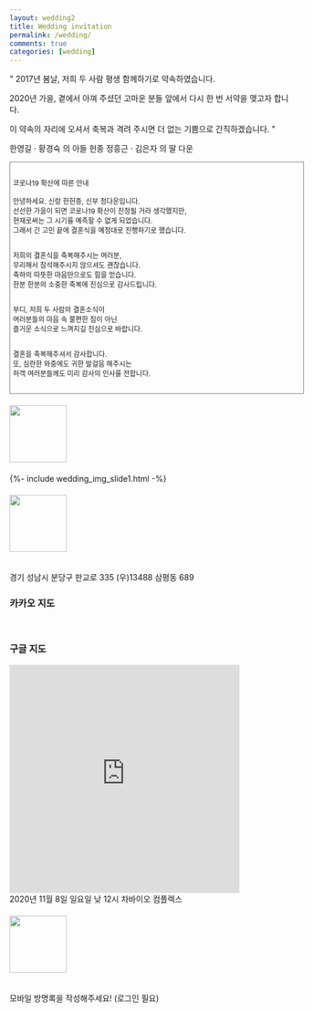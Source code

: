 ```yaml
---
layout: wedding2
title: Wedding invitation
permalink: /wedding/
comments: true
categories: [wedding]
---
```


<!-- <div style="margin:0;">
<img src="images/flower2.png" style="width:30px;">
</div> -->

\" 2017년 봄날,
저희 두 사람 평생 함께하기로 약속하였습니다.

2020년 가을,
곁에서 아껴 주셨던 고마운 분들 앞에서
다시 한 번 서약을 맺고자 합니다.

이 약속의 자리에 오셔서 축복과 격려 주시면
더 없는 기쁨으로 간직하겠습니다. \"

한영길 · 황경숙 의 아들 헌종
정흥근 · 김은자 의 딸 다운

<div style="border:1px solid gray;border-width:1px;width:100%;margin:auto;padding:15px 5px;font-size:12px">

코로나19 확산에 따른 안내<br><br>
안녕하세요. 신랑 한헌종, 신부 정다운입니다.<br>
선선한 가을이 되면 코로나19 확산이 진정될 거라 생각했지만,<br>
현재로써는 그 시기를 예측할 수 없게 되었습니다.<br>
그래서 긴 고민 끝에 결혼식을 예정대로 진행하기로 했습니다.<br><br>

저희의 결혼식을 축복해주시는 여러분,<br>
무리해서 참석해주시지 않으셔도 괜찮습니다.<br>
축하의 따뜻한 마음만으로도 힘을 얻습니다.<br>
한분 한분의 소중한 축복에 진심으로 감사드립니다.<br><br>

부디, 저희 두 사람의 결혼소식이<br>
여러분들의 마음 속 불편한 짐이 아닌<br>
즐거운 소식으로 느껴지길 진심으로 바랍니다.<br><br>

결혼을 축복해주셔서 감사합니다.<br>
또, 심란한 와중에도 귀한 발걸음 해주시는<br>
하객 여러분들께도 미리 감사의 인사를 전합니다.<br>

</div>

<div style="margin:0;">
<img src="images/wedding_photo2.png" style="width:100px;margin:20px 0px;">
</div>

<div style="width:100%;margin:auto;">
{%- include wedding_img_slide1.html -%}
</div>

<div style="margin:0;">
<img src="images/wedding_location.png" style="width:100px;margin:20px 0px;">
</div>

경기 성남시 분당구 판교로 335 (우)13488
삼평동 689

### 카카오 지도

<div id="daumRoughmapContainer1598191113323" class="root_daum_roughmap root_daum_roughmap_landing" style="margin:auto;width:80%;"></div>
<script charset="UTF-8" class="daum_roughmap_loader_script" src="https://ssl.daumcdn.net/dmaps/map_js_init/roughmapLoader.js"></script>
<!-- 3. 실행 스크립트 -->
<script charset="UTF-8">
	new daum.roughmap.Lander({
		"timestamp" : "1598191113323",
		"key" : "2zqum",
		"mapHeight" : "400"
    }).render();
  function resizeMap() {
  var mapContainer = document.getElementById('daumRoughmapContainer1598191113323'),
    mapOption = { 
      draggable: false,
    };
  var map = new kakao.maps.Map(mapContainer, mapOption); // 지도를 생성합니다
  mapContainer.style.height = '400px'; 
  function relayout() {    
  
    // 지도를 표시하는 div 크기를 변경한 이후 지도가 정상적으로 표출되지 않을 수도 있습니다
    // 크기를 변경한 이후에는 반드시  map.relayout 함수를 호출해야 합니다 
    // window의 resize 이벤트에 의한 크기변경은 map.relayout 함수가 자동으로 호출됩니다
    map.relayout();
}
}
</script>
<script>
  function setDraggable(draggable) {
    // 마우스 드래그로 지도 이동 가능여부를 설정합니다
    map.setDraggable(false);    
}
</script>
<br>

### 구글 지도

<iframe src="https://www.google.com/maps/embed?pb=!1m14!1m8!1m3!1d3169.426279087393!2d127.1098301!3d37.4033981!3m2!1i1024!2i768!4f13.1!3m3!1m2!1s0x357ca7f119ef78dd%3A0x3bbcb255bcf35a2d!2z7LCo67CU7J207Jik7Lu07ZSM66CJ7Iqk!5e0!3m2!1sko!2skr!4v1598161329817!5m2!1sko!2skr" frameborder="0" style="border:0;width:80%;height:400px;margin:auto;" allowfullscreen="" aria-hidden="false" tabindex="0"></iframe>

<br>
2020년 11월 8일 일요일 낮 12시
차바이오 컴플렉스

<div style="margin:0;">
<img src="images/wedding_comments.png" style="width:100px;margin:20px 0px;">
</div>

모바일 방명록을 작성해주세요!
(로그인 필요)